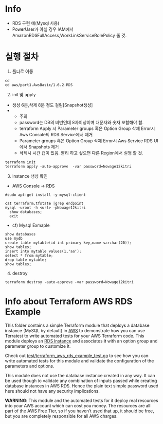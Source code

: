 # Info
* RDS 구현 예(Mysql 사용)
* PowerUser가 아닐 경우 IAM에서 AmazonRDSFullAccess,WorkLinkServiceRolePolicy 줄 것.

# 실행 절차
1. 폴더로 이동
```
cd
cd aws/part1.AwsBasic/1.6.2.RDS
```

2. init 및 apply
* 생성 6분,삭제 8분 정도 걸림[Snapshot생성]
* * 주의
  - password는 DB의 비번인데 8자이상이며 대문자와 숫자 포함해야 함.
  - terraform Apply 시 Parameter groups 혹은 Option Group 삭제 Error시 Aws Console의 RDS Service에서 제거
  - Parameter groups 혹은 Option Group 삭제 Error시 Aws Service RDS UI에서 Snapshots 제거
  - 삭제시 시간 갭이 있음. 빨리 하고 싶으면 다른 Region에서 실행 할 것.

```
terraform init
terraform apply -auto-approve  -var password=Nowage12kitri
```


3. Instance 생성 확인
* AWS Console → RDS
```
#sudo apt-get install -y mysql-client

cat terraform.tfstate |grep endpoint
mysql -uroot -h <url> -pNowage12kitri
  show databases;
  exit
```

* cf) Mysql Exmaple
```
show databases
use mydb
create table mytable(id int primary key,name varchar(20));
show tables;
insert into mytable values(1,'aa');
select * from mytable;
drop table mytable;
show tables;
```

4. destroy
```
terraform destroy -auto-approve -var password=Nowage12kitri
```






# Info about Terraform AWS RDS Example

This folder contains a simple Terraform module that deploys a database instance (MySQL by default) in [AWS](https://aws.amazon.com/)
to demonstrate how you can use Terratest to write automated tests for your AWS Terraform code. This module deploys an [RDS
Instance](https://aws.amazon.com/rds/) and associates it with an option group and parameter group to customize it.

Check out [test/terraform_aws_rds_example_test.go](/test/terraform_aws_rds_example_test.go) to see how you can write
automated tests for this module and validate the configuration of the parameters and options.

This module does not use the database instance created in any way. It can be used though to validate any combination of inputs
passed while creating database instances in AWS RDS. Hence the plain text simple password used here should not have any security
implications.

**WARNING**: This module and the automated tests for it deploy real resources into your AWS account which can cost you
money. The resources are all part of the [AWS Free Tier](https://aws.amazon.com/rds/free/), so if you haven't used that up,
it should be free, but you are completely responsible for all AWS charges.
